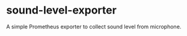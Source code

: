 sound-level-exporter
========================

A simple Prometheus exporter to collect sound level from microphone.
